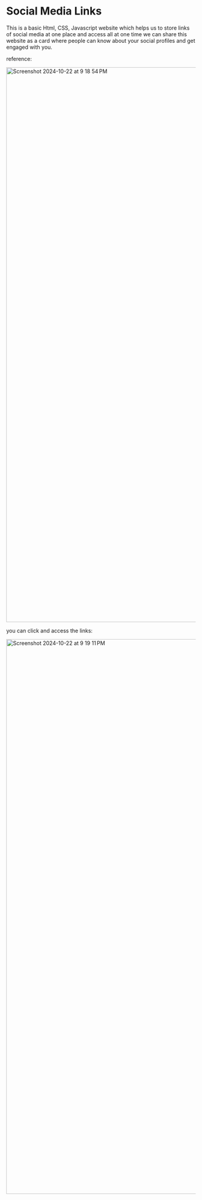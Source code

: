 # Social Media Links



This is a basic Html, CSS, Javascript website which helps us to store links of social media at one place and access all at one time
we can share this website as a card where people can know about your social profiles and get engaged with you.

reference: 


<img width="1470" alt="Screenshot 2024-10-22 at 9 18 54 PM" src="https://github.com/user-attachments/assets/0d42fd45-03cf-4557-884f-0846ecd2fbc1">


you can click and access the links:


<img width="1470" alt="Screenshot 2024-10-22 at 9 19 11 PM" src="https://github.com/user-attachments/assets/36786bca-ea29-4733-966e-fab2ac4fc9dd">
